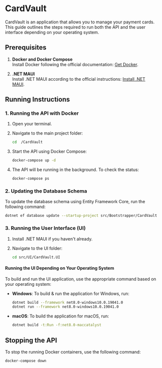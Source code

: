 # CardVault

CardVault is an application that allows you to manage your payment cards. This guide outlines the steps required to run both the API and the user interface depending on your operating system.

## Prerequisites

1. **Docker and Docker Compose**  
   Install Docker following the official documentation: [Get Docker](https://docs.docker.com/get-docker/).

2. **.NET MAUI**  
   Install .NET MAUI according to the official instructions: [Install .NET MAUI](https://learn.microsoft.com/en-us/dotnet/maui/get-started/installation).

## Running Instructions

### 1. Running the API with Docker

1. Open your terminal.
2. Navigate to the main project folder:
    ```bash
    cd  /CardVault
    ```
3. Start the API using Docker Compose:
    ```bash
    docker-compose up -d
    ```
4. The API will be running in the background. To check the status:

    ```bash
    docker-compose ps
    ```

### 2. Updating the Database Schema
To update the database schema using Entity Framework Core, run the following command: 

```bash
dotnet ef database update --startup-project src/Bootstrapper/CardVault.Bootstrapper --project src/Modules/PaymentCards/CardVault.Modules.PaymentCards.Domain --context PaymentWriteCardsContext
```

### 3. Running the User Interface (UI)

1. Install .NET MAUI if you haven't already.
2. Navigate to the UI folder:

    ```bash
    cd src/UI/CardVault.UI
    ```

#### Running the UI Depending on Your Operating System

To build and run the UI application, use the appropriate command based on your operating system:

- **Windows**: To build & run the application for Windows, run:
    ```bash
    dotnet build --framework net8.0-windows10.0.19041.0
    dotnet run --framework net8.0-windows10.0.19041.0
    ```
- **macOS**: To build the application for macOS, run:
    ```bash
    dotnet build -t:Run -f:net8.0-maccatalyst
    ```


## Stopping the API

To stop the running Docker containers, use the following command:
```bash
docker-compose down
